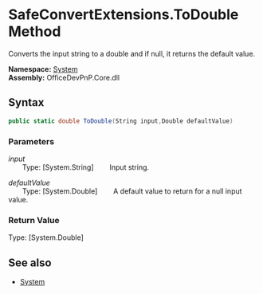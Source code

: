 # SafeConvertExtensions.ToDouble Method  
Converts the input string to a double and if null, it returns the default value.  

**Namespace:** [System](System.md)  
**Assembly:** OfficeDevPnP.Core.dll  
## Syntax
```C#
public static double ToDouble(String input,Double defaultValue)
```
### Parameters
*input*  
&emsp;&emsp;Type: [System.String] 
&emsp;&emsp;Input string.  
  
*defaultValue*  
&emsp;&emsp;Type: [System.Double] 
&emsp;&emsp;A default value to return for a null input value.  
  
### Return Value
Type: [System.Double]  

## See also
- [System](System.md)
